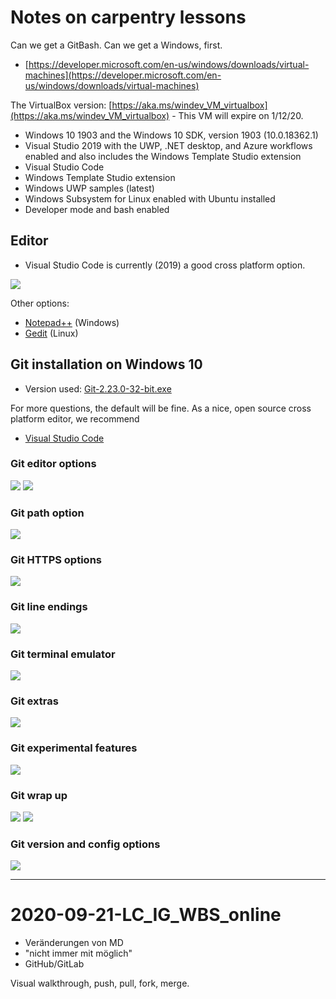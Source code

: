 # Notes on carpentry lessons

Can we get a GitBash. Can we get a Windows, first.

* [https://developer.microsoft.com/en-us/windows/downloads/virtual-machines](https://developer.microsoft.com/en-us/windows/downloads/virtual-machines)

The VirtualBox version:
[https://aka.ms/windev_VM_virtualbox](https://aka.ms/windev_VM_virtualbox) -
This VM will expire on 1/12/20.

* Windows 10 1903 and the Windows 10 SDK, version 1903 (10.0.18362.1)
* Visual Studio 2019 with the UWP, .NET desktop, and Azure workflows enabled and also includes the Windows Template Studio extension
* Visual Studio Code
* Windows Template Studio extension
* Windows UWP samples (latest)
* Windows Subsystem for Linux enabled with Ubuntu installed
* Developer mode and bash enabled


## Editor

* Visual Studio Code is currently (2019) a good cross platform option.

![](https://code.visualstudio.com/assets/home/home-screenshot-linux-lg.png)

Other options:

* [Notepad++](https://notepad-plus-plus.org/downloads/) (Windows)
* [Gedit](https://wiki.gnome.org/Apps/Gedit) (Linux)

## Git installation on Windows 10

* Version used: [Git-2.23.0-32-bit.exe](https://github.com/git-for-windows/git/releases/download/v2.23.0.windows.1/Git-2.23.0-32-bit.exe)

For more questions, the default will be fine. As a nice, open source cross platform editor, we recommend

* [Visual Studio Code](https://code.visualstudio.com/)

### Git editor options

![](static/Git01Editor.png)
![](static/Git02Editor.png)

### Git path option

![](static/Git03Path.png)

### Git HTTPS options

![](static/Git04Transport.png)

### Git line endings

![](static/Git05Endings.png)

### Git terminal emulator

![](static/Git06Emulator.png)

### Git extras

![](static/Git07Extra.png)

### Git experimental features

![](static/Git08Experimental.png)

### Git wrap up

![](static/Git09Completing.png)
![](static/Git10Completing.png)

### Git version and config options

![](static/Git11Version.png)

----

# 2020-09-21-LC_IG_WBS_online

* Veränderungen von MD
* "nicht immer mit möglich"
* GitHub/GitLab

Visual walkthrough, push, pull, fork, merge.

